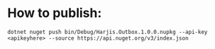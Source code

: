 # How to publish:

```shell
dotnet nuget push bin/Debug/Harjis.Outbox.1.0.0.nupkg --api-key <apikeyhere> --source https://api.nuget.org/v3/index.json
```